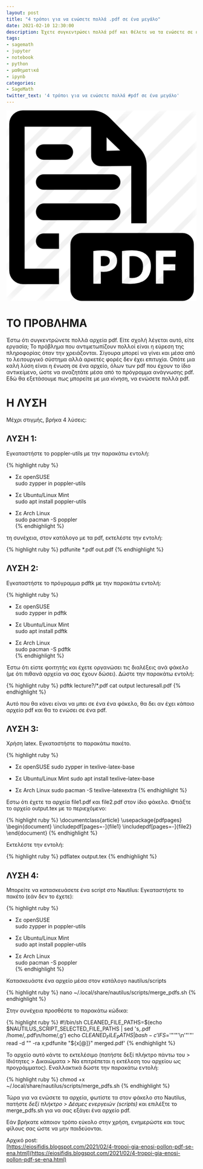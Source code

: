 ```yaml
---
layout: post
title: "4 τρόποι για να ενώσετε πολλά .pdf σε ένα μεγάλο"
date: 2021-02-10 12:30:00
description: Έχετε συγκεντρώσει πολλά pdf και θέλετε να τα ενώσετε σε ένα αρχείο ώστε να αναζητάτε πληροφορίες ευκολότερα; Δείτε πόσοι τρόποι υπάρχουν...
tags:
- sagemath
- jupyter
- notebook
- python
- μαθηματικά
- ipynb
categories:
- SageMath
twitter_text: '4 τρόποι για να ενώσετε πολλά #pdf σε ένα μεγάλο'
---
```


![PDF](/post_images/pdf/pdf.png "PDF")

# ΤΟ ΠΡΟΒΛΗΜΑ  

Έστω ότι συγκεντρώνετε πολλά αρχεία pdf. Είτε σχολή λέγεται αυτό, είτε εργασία; Το πρόβλημα που αντιμετωπίζουν πολλοί είναι η εύρεση της πληροφορίας όταν την χρειάζονται. Σίγουρα μπορεί να γίνει και μέσα από το λειτουργικό σύστημα αλλά αρκετές φορές δεν έχει επιτυχία. Οπότε μια καλή λύση είναι η ένωση σε ένα αρχείο, όλων των pdf που έχουν το ίδιο αντικείμενο, ώστε να αναζητάτε μέσα από το πρόγραμμα ανάγνωσης pdf. Εδώ θα εξετάσουμε πως μπορείτε με μια κίνηση, να ενώσετε πολλά pdf.  

# Η ΛΥΣΗ  

Μέχρι στιγμής, βρήκα 4 λύσεις:  

## ΛΥΣΗ 1: 

Εγκαταστήστε το poppler-utils με την παρακάτω εντολή:  

{% highlight ruby %}
* Σε openSUSE  
sudo zypper in poppler-utils  

* Σε Ubuntu/Linux Mint  
sudo apt install poppler-utils  

* Σε Arch Linux  
sudo pacman -S poppler  
{% endhighlight %}

τη συνέχεια, στον κατάλογο με τα pdf, εκτελέστε την εντολή:

{% highlight ruby %}
pdfunite *.pdf out.pdf
{% endhighlight %}

## ΛΥΣΗ 2: 

Εγκαταστήστε το πρόγραμμα pdftk με την παρακάτω εντολή:  

{% highlight ruby %}
* Σε openSUSE  
sudo zypper in pdftk  
  
* Σε Ubuntu/Linux Mint  
sudo apt install pdftk  

* Σε Arch Linux  
sudo pacman -S pdftk  
{% endhighlight %}

Έστω ότι είστε φοιτητής και έχετε οργανώσει τις διαλέξεις ανά φάκελο (με ότι πιθανά αρχεία να σας έχουν δώσει). Δώστε την παρακάτω εντολή:

{% highlight ruby %}
pdftk lecture?/*.pdf cat output lecturesall.pdf
{% endhighlight %}

Αυτό που θα κάνει είναι να μπει σε ένα ένα φάκελο, θα δει αν έχει κάποιο αρχείο pdf και θα το ενώσει σε ένα pdf.

## ΛΥΣΗ 3:  

Χρήση latex. Εγκαταστήστε το παρακάτω πακέτο.

{% highlight ruby %}
* Σε openSUSE
sudo zypper in texlive-latex-base

* Σε Ubuntu/Linux Mint
sudo apt install texlive-latex-base

* Σε Arch Linux
sudo pacman -S texlive-latexextra
{% endhighlight %}

Εστω ότι έχετε τα αρχεία file1.pdf και file2.pdf στον ίδιο φάκελο. Φτιάξτε το αρχείο output.tex με το περιεχόμενο:

{% highlight ruby %}
\documentclass{article}
\usepackage{pdfpages}
\begin{document}
\includepdf[pages=-]{file1}
\includepdf[pages=-]{file2}
\end{document}
{% endhighlight %}

Εκτελέστε την εντολή:

{% highlight ruby %}
pdflatex output.tex
{% endhighlight %}

## ΛΥΣΗ 4:

Μπορείτε να κατασκευάσετε ένα script στο Nautilus:
Εγκαταστήστε το πακέτο (εάν δεν το έχετε):

{% highlight ruby %}
* Σε openSUSE  
sudo zypper in poppler-utils  

* Σε Ubuntu/Linux Mint  
sudo apt install poppler-utils  

* Σε Arch Linux  
sudo pacman -S poppler  
{% endhighlight %}

Κατασκευάστε ένα αρχείο μέσα στον κατάλογο nautilus/scripts

{% highlight ruby %}
nano ~/.local/share/nautilus/scripts/merge_pdfs.sh
{% endhighlight %}

Στην συνέχεια προσθέστε το παρακάτω κώδικα:

{% highlight ruby %}
#!/bin/sh
CLEANED_FILE_PATHS=$(echo $NAUTILUS_SCRIPT_SELECTED_FILE_PATHS | sed 's,.pdf /home/,.pdf\\n/home/,g')
echo $CLEANED_FILE_PATHS | bash -c 'IFS=$'"'"'\n'"'"' read -d "" -ra x;pdfunite "${x[@]}" merged.pdf'
{% endhighlight %}

Το αρχείο αυτό κάντε το εκτελέσιμο (πατήστε δεξί πλήκτρο πάντω του > Ιδιότητες > Δικαιώματα > Να επιτρέπεται η εκτέλεση του αρχείου ως προγράμματος). Εναλλακτικά δώστε την παρακάτω εντολή:

{% highlight ruby %}
chmod +x ~/.local/share/nautilus/scripts/merge_pdfs.sh
{% endhighlight %}

Τώρα για να ενώσετε τα αρχεία, φωτίστε τα στον φάκελο στο Nautilus, πατήστε *δεξί πλήκτρο > Δέσμες ενεργειών (scripts)* και επιλέξτε το merge_pdfs.sh για να σας εξάγει ένα αρχείο pdf.

Εάν βρήκατε κάποιον τρόπο εύκολο στην χρήση, ενημερώστε και τους φίλους σας ώστε να μην παιδεύονται.

Αρχικό post:  
[https://eiosifidis.blogspot.com/2021/02/4-tropoi-gia-enosi-pollon-pdf-se-ena.html](https://eiosifidis.blogspot.com/2021/02/4-tropoi-gia-enosi-pollon-pdf-se-ena.html)
